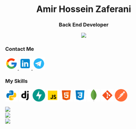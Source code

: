 <h1 align="center">Amir Hossein Zaferani</h1>
<h3 align="center">Back End Developer</h3>

<div align="center">
    <img src="https://github-readme-streak-stats.herokuapp.com/?user=amirzaferanii&theme=dark&hide_border=false" /><br/>
</div>

<h3>Contact Me</h3>
<p>
    <a href="mailto:amirzaferani103@gmail.com" target="blank">
        <img src="./icons/gmail.svg" alt="Amir Zaferani" height="40" width="40"/>
    </a>
    <a href="" target="blank">
        <img src="./icons/linkedin.svg" alt="Amir Zaferani" height="40" width="40" />
    </a>
    <a href="https://t.me/iamirzaferani" target="blank">
        <img src="./icons/telegram.svg" alt="Amir Zaferani" height="40" width="40" />
    </a>
</p>

<h3>My Skills</h3>
<p>
    <img src="./icons/python.svg" alt="python" title="Python" width="40" height="40" />
    <img src="./icons/django.svg" alt="django" title="Django" width="40" height="40" />
    <img src="./icons/fastapi.svg" alt="fastapi" title="FastAPI" width="40" height="40" />
    <img src="./icons/javascript.svg" alt="javascript" title="JavaScript" width="40" height="40" />
    <img src="./icons/html-5.svg" alt="html" title="HTML" width="40" height="40" />
    <img src="./icons/css3.svg" alt="css" title="CSS" width="40" height="40" />
    <img src="./icons/mongodb.svg" alt="mongodb" title="MongoDB" width="40" height="40" />
    <img src="./icons/git.svg" alt="git" title="Git" width="40" height="40" />
    <img src="./icons/postman.svg" alt="postman" title="Postman" width="40" height="40" />
</p>


<div align="left">
    <img src="https://github-readme-stats.vercel.app/api/top-langs/?username=amirzaferanii&theme=dark&hide_border=false&include_all_commits=false&count_private=false&layout=compact" /><br/>
</div>

<div align="left">
    <img src="https://github-profile-trophy.vercel.app/?username=amirzaferanii&theme=radical&no-frame=false&no-bg=true&margin-w=4" /><br/>
</div>

<div align="left">
    <img src="https://github-contributor-stats.vercel.app/api?username=amirzaferanii&limit=5&theme=dark&combine_all_yearly_contributions=true" /><br/>
</div>

